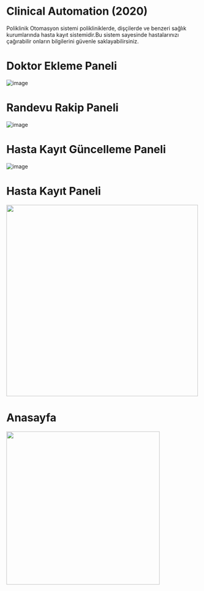 # Clinical Automation (2020)

Poliklinik Otomasyon sistemi polikliniklerde, dişçilerde ve benzeri sağlık kurumlarında hasta kayıt sistemidir.Bu sistem sayesinde hastalarınızı çağırabilir onların bilgilerini güvenle saklayabilirsiniz.

# Doktor Ekleme Paneli
![image](https://user-images.githubusercontent.com/18555532/193419748-6abbd471-fcca-433b-9399-dd5fd6ef78c5.png)

# Randevu Rakip Paneli
![image](https://user-images.githubusercontent.com/18555532/193419785-e5fb5646-17c2-4436-81bc-764971ffe516.png)

# Hasta Kayıt Güncelleme Paneli
![image](https://user-images.githubusercontent.com/18555532/193419794-9caecfbb-ba8b-4b94-abaa-f3dbe871fd41.png)

# Hasta Kayıt Paneli
<img src="https://user-images.githubusercontent.com/18555532/193419776-6d5e733d-75c2-455b-b53b-a689a50d3026.png" height="500">

# Anasayfa
<img src="https://user-images.githubusercontent.com/18555532/193419733-76b87879-c062-4607-8e6d-59ddd8b4b73f.png" height="400">
